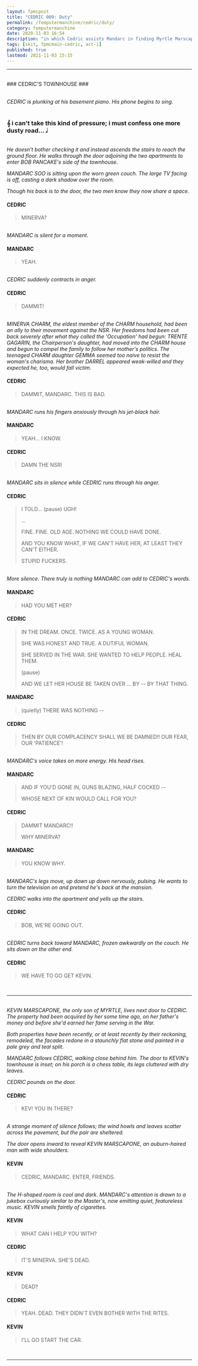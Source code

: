 ```yaml
---
layout: fpmcpost
title: "CEDRIC 009: Duty"
permalink: /femputermanchine/cedric/duty/
category: femputermanchine
date: 2020-11-03 16:54
description: "in which Cedric assists Mandarc in finding Myrtle Marscapone"
tags: [skit, fpmcmain-cedric, act-i]
published: true
lastmod: 2021-11-03 15:15
---
```

[//]: # ( 11/03/20  -added)
[//]: # ( 11/03/21  -title added)

*****
<br>
### CEDRIC'S TOWNHOUSE ###

<br><i>CEDRIC is plunking at his basement piano. His phone begins to sing.</i>
<br><br>

### &#119070; i can't take this kind of pressure; i must confess one more dusty road... &#119135; ###

<br><i>He doesn't bother checking it and instead ascends the stairs to reach the ground floor. He walks through the door adjoining the two apartments to enter BOB PANCAKE's side of the townhouse.</i>

<i>MANDARC SOO is sitting upon the worn green couch. The large TV facing is off, casting a dark shadow over the room.</i>

<i>Though his back is to the door, the two men know they now share a space.</i>

#### CEDRIC 

> MINERVA?

<br><I>MANDARC is silent for a moment.</i>

#### MANDARC 

> YEAH.

<br><I>CEDRIC suddenly contracts in anger.</i>

#### CEDRIC 

> DAMMIT!

<br><I>MINERVA CHARM, the eldest member of the CHARM household, had been an ally to their movement against the NSR. Her freedoms had been cut back severely after what they called the 'Occupation' had begun: TRENTE GAGARIN, the Chairperson's daughter, had moved into the CHARM house and begun to compel the family to follow her mother's politics. The teenaged CHARM daughter GEMMA seemed too naive to resist the woman's charisma. Her brother DARREL appeared weak-willed and they expected he, too, would fall victim.</i>

#### CEDRIC 

> DAMMIT, MANDARC. THIS IS BAD.

<br><I>MANDARC runs his fingers anxiously through his jet-black hair.</i>

#### MANDARC 

> YEAH... I KNOW.

#### CEDRIC

> DAMN THE NSR! 

<br><I>MANDARC sits in silence while CEDRIC runs through his anger.</i>

#### CEDRIC 

> I TOLD... (pause) UGH!
> 
> ...
> 
> FINE. FINE. OLD AGE. NOTHING WE COULD HAVE DONE.
> 
> AND YOU KNOW WHAT, IF WE CAN'T HAVE HER, AT LEAST THEY CAN'T EITHER.
> 
> STUPID FUCKERS.

<br><I>More silence. There truly is nothing MANDARC can add to CEDRIC's words.</i>

#### MANDARC 

> HAD YOU MET HER?

#### CEDRIC 

> IN THE DREAM. ONCE. TWICE. AS A YOUNG WOMAN. 
> 
> SHE WAS HONEST AND TRUE. A DUTIFUL WOMAN.
> 
> SHE SERVED IN THE WAR. SHE WANTED TO HELP PEOPLE. HEAL THEM.
> 
> (pause)
> 
> AND WE LET HER HOUSE BE TAKEN OVER ... BY -- BY THAT THING.

#### MANDARC 

> (quietly) THERE WAS NOTHING -- 

#### CEDRIC 

> THEN BY OUR COMPLACENCY SHALL WE BE DAMNED!! OUR FEAR, OUR 'PATIENCE'!

<br><I>MANDARC's voice takes on more energy. His head rises.</i>

#### MANDARC 

> AND IF YOU'D GONE IN, GUNS BLAZING, HALF COCKED --
> 
> WHOSE NEXT OF KIN WOULD CALL FOR YOU?

#### CEDRIC 

> DAMMIT MANDARC!!
> 
> WHY MINERVA? 

#### MANDARC 

> YOU KNOW WHY.

<br><I>MANDARC's legs move, up down up down nervously, pulsing. He wants to turn the television on and pretend he's back at the mansion.</i>

<I>CEDRIC walks into the apartment and yells up the stairs.</i>

#### CEDRIC 

> BOB, WE'RE GOING OUT.

<br><I>CEDRIC turns back toward MANDARC, frozen awkwardly on the couch. He sits down on the other end.</i>

#### CEDRIC 

> WE HAVE TO GO GET KEVIN. 

<br>

*****
<br><I>KEVIN MARSCAPONE, the only son of MYRTLE, lives next door to CEDRIC. The property had been acquired by her some time ago, on her father's money and before she'd earned her fame serving in the War.</i>

<i>Both properties have been recently, or at least recently by their reckoning, remodeled, the facades redone in a staunchly flat stone and painted in a pale grey and teal split.</i>

<i>MANDARC follows CEDRIC, walking close behind him. The door to KEVIN's townhouse is inset; on his porch is a chess table, its legs cluttered with dry leaves.</i>

<i>CEDRIC pounds on the door.</i>

#### CEDRIC 

> KEV! YOU IN THERE?

<br><I>A strange moment of silence follows; the wind howls and leaves scatter across the pavement, but the pair are sheltered.</i>

<i>The door opens inward to reveal KEVIN MARSCAPONE, an auburn-haired man with wide shoulders. </i>

#### KEVIN 

> CEDRIC, MANDARC. ENTER, FRIENDS.

<br><I>The H-shaped room is cool and dark. MANDARC's attention is drawn to a jukebox curiously similar to the Master's, now emitting quiet, featureless music. KEVIN smells faintly of cigarettes.</i>

#### KEVIN 

> WHAT CAN I HELP YOU WITH?

#### CEDRIC 

> IT'S MINERVA. SHE'S DEAD.

#### KEVIN 

> DEAD?

#### CEDRIC 

> YEAH. DEAD. THEY DIDN'T EVEN BOTHER WITH THE RITES.

#### KEVIN 

> I'LL GO START THE CAR.

<br>

*****
